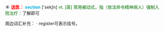 ☀ <font color="red">**送医：**</font>
<font color="sky blue">**section**</font> ['sekʃn] 
<font color="rgb(227, 108, 9)">vt. [英] 常用被动式，指（依法命令精神病人）强制入院治疗：</font>了解即可

周边词汇补充：
· register可表示挂号。

